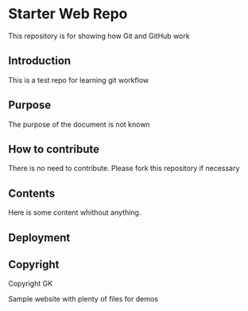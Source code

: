 # Starter Web Repo
This repository is for showing how Git and GitHub work

## Introduction
This is a test repo for learning git workflow
## Purpose
The purpose of the document is not known

## How to contribute
There is no need to contribute.
Please fork this repository if necessary
## Contents
Here is some content whithout anything.

## Deployment

## Copyright
Copyright GK


Sample website with plenty of files for demos